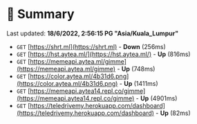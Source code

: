 # 📖 Summary
Last updated: **18/6/2022, 2:56:15 PG "Asia/Kuala_Lumpur"**

- `GET` [https://shrt.ml](https://shrt.ml) - **Down** (256ms)
- `GET` [https://hst.aytea.ml/](https://hst.aytea.ml/) - **Up** (816ms)
- `GET` [https://memeapi.aytea.ml/gimme](https://memeapi.aytea.ml/gimme) - **Up** (748ms)
- `GET` [https://color.aytea.ml/4b31d6.png](https://color.aytea.ml/4b31d6.png) - **Up** (1411ms)
- `GET` [https://memeapi.aytea14.repl.co/gimme](https://memeapi.aytea14.repl.co/gimme) - **Up** (4901ms)
- `GET` [https://teledrivemy.herokuapp.com/dashboard](https://teledrivemy.herokuapp.com/dashboard) - **Up** (82ms)
